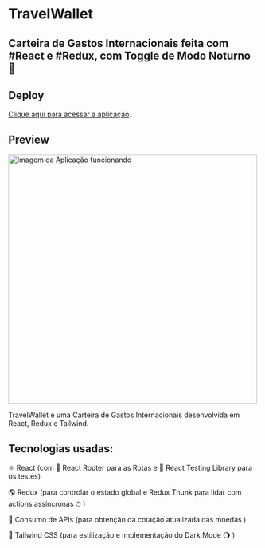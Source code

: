 # TravelWallet

## Carteira de Gastos Internacionais feita com #React e #Redux, com Toggle de Modo Noturno 🌛

## Deploy
[Clique aqui para acessar a aplicação](https://travelwallet.vercel.app).


## Preview

<img src="./preview.gif" alt="Imagem da Aplicação funcionando" width="500">


TravelWallet é uma Carteira de Gastos Internacionais desenvolvida em React, Redux e Tailwind.

## Tecnologias usadas:
⚛ React (com 🔀 React Router para as Rotas e 🔬 React Testing Library para os testes)

🌎 Redux (para controlar o estado global  e Redux Thunk para lidar com actions assíncronas ⏱ )

💱 Consumo de APIs (para obtenção da cotação atualizada das moedas )

🎨 Tailwind CSS (para estilização e implementação do Dark Mode 🌖 )
